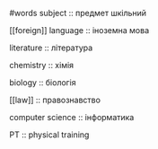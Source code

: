 #words 
subject :: предмет шкільний
<!--SR:!2022-11-07,4,275-->
[[foreign]] language :: іноземна мова
<!--SR:!2022-11-07,4,275-->
literature :: література
<!--SR:!2022-11-21,13,272-->
chemistry :: хімія
<!--SR:!2022-11-21,13,275-->
biology :: біологія
<!--SR:!2022-11-07,4,270-->
[[law]] :: правознавство
<!--SR:!2022-11-07,4,275-->
computer science :: інформатика
<!--SR:!2022-11-25,17,275-->
PT :: physical training
<!--SR:!2022-11-21,13,275-->

